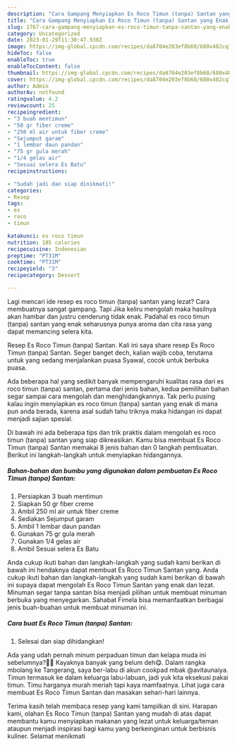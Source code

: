 ```yaml
---
description: "Cara Gampang Menyiapkan Es Roco Timun (tanpa) Santan yang Enak Banget, Buat Buka Puasa Enak"
title: "Cara Gampang Menyiapkan Es Roco Timun (tanpa) Santan yang Enak Banget, Buat Buka Puasa Enak"
slug: 1767-cara-gampang-menyiapkan-es-roco-timun-tanpa-santan-yang-enak-banget-buat-buka-puasa-enak
category: Uncategorized
date: 2023-01-29T11:30:47.930Z
image: https://img-global.cpcdn.com/recipes/da8704e203ef8b60/680x482cq70/es-roco-timun-tanpa-santan-foto-resep-utama.jpg
hideToc: false
enableToc: true
enableTocContent: false
thumbnail: https://img-global.cpcdn.com/recipes/da8704e203ef8b60/680x482cq70/es-roco-timun-tanpa-santan-foto-resep-utama.jpg
cover: https://img-global.cpcdn.com/recipes/da8704e203ef8b60/680x482cq70/es-roco-timun-tanpa-santan-foto-resep-utama.jpg
author: Admin
authorAv: notfound
ratingvalue: 4.2
reviewcount: 25
recipeingredient:
- "3 buah mentimun"
- "50 gr fiber creme"
- "250 ml air untuk fiber creme"
- "Sejumput garam"
- "1 lembar daun pandan"
- "75 gr gula merah"
- "1/4 gelas air"
- "Sesuai selera Es Batu"
recipeinstructions:

- "Sudah jadi dan siap dinikmati!"
categories:
- Resep
tags:
- es
- roco
- timun

katakunci: es roco timun 
nutrition: 185 calories
recipecuisine: Indonesian
preptime: "PT31M"
cooktime: "PT31M"
recipeyield: "3"
recipecategory: Dessert

---
```



Lagi mencari ide resep es roco timun (tanpa) santan yang lezat? Cara membuatnya sangat gampang. Tapi Jika keliru mengolah maka hasilnya akan hambar dan justru cenderung tidak enak. Padahal es roco timun (tanpa) santan yang enak seharusnya punya aroma dan cita rasa yang dapat memancing selera kita.


Resep Es Roco Timun (tanpa) Santan. Kali ini saya share resep Es Roco Timun (tanpa) Santan. Seger banget dech, kalian wajib coba, terutama untuk yang sedang menjalankan puasa Syawal, cocok untuk berbuka puasa.

Ada beberapa hal yang sedikit banyak mempengaruhi kualitas rasa dari es roco timun (tanpa) santan, pertama dari jenis bahan, kedua pemilihan bahan segar sampai cara mengolah dan menghidangkannya. Tak perlu pusing kalau ingin menyiapkan es roco timun (tanpa) santan yang enak di mana pun anda berada, karena asal sudah tahu triknya maka hidangan ini dapat menjadi sajian spesial.


Di bawah ini ada beberapa tips dan trik praktis dalam mengolah es roco timun (tanpa) santan yang siap dikreasikan. Kamu bisa membuat Es Roco Timun (tanpa) Santan memakai 8 jenis bahan dan 0 langkah pembuatan. Berikut ini langkah-langkah untuk menyiapkan hidangannya.

<!--inarticleads1-->

##### Bahan-bahan dan bumbu yang digunakan dalam pembuatan Es Roco Timun (tanpa) Santan:

1. Persiapkan 3 buah mentimun
1. Siapkan 50 gr fiber creme
1. Ambil 250 ml air untuk fiber creme
1. Sediakan Sejumput garam
1. Ambil 1 lembar daun pandan
1. Gunakan 75 gr gula merah
1. Gunakan 1/4 gelas air
1. Ambil Sesuai selera Es Batu


Anda cukup ikuti bahan dan langkah-langkah yang sudah kami berikan di bawah ini hendaknya dapat membuat Es Roco Timun Santan yang. Anda cukup ikuti bahan dan langkah-langkah yang sudah kami berikan di bawah ini supaya dapat mengolah Es Roco Timun Santan yang enak dan lezat. Minuman segar tanpa santan bisa menjadi pilihan untuk membuat minuman berbuka yang menyegarkan. Sahabat Fimela bisa memanfaatkan berbagai jenis buah-buahan untuk membuat minuman ini. 

<!--inarticleads2-->

##### Cara buat Es Roco Timun (tanpa) Santan:


1. Selesai dan siap dihidangkan!

Ada yang udah pernah minum perpaduan timun dan kelapa muda ini sebelumnya?🥒🥥 Kayaknya banyak yang belum deh😋. Dalam rangka mbolang ke Tangerang, saya ber-labu di akun cookpad mbak @avitaunaiya. Timun termasuk ke dalam keluarga labu-labuan, jadi yuk kita eksekusi pakai timun. Timu harganya murah meriah tapi kaya mamfaatnya. Lihat juga cara membuat Es Roco Timun Santan dan masakan sehari-hari lainnya. 

Terima kasih telah membaca resep yang kami tampilkan di sini. Harapan kami, olahan Es Roco Timun (tanpa) Santan yang mudah di atas dapat membantu kamu menyiapkan makanan yang lezat untuk keluarga/teman ataupun menjadi inspirasi bagi kamu yang berkeinginan untuk berbisnis kuliner. Selamat menikmati
